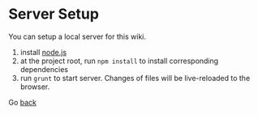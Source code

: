 Server Setup
============

You can setup a local server for this wiki. 

1. install [node.js](http://nodejs.org)
2. at the project root, run `npm install` to install corresponding dependencies
3. run `grunt` to start server. Changes of files will be live-reloaded to the browser.

Go [back](#index)